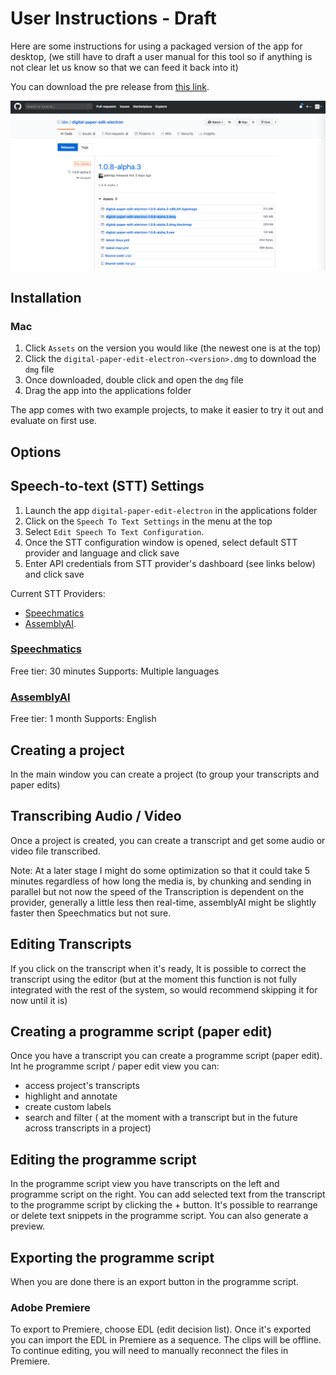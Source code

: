 # User Instructions - Draft

Here are some instructions for using a packaged version of the app for desktop, (we still have to draft a user manual for this tool so if anything is not clear let us know so that we can feed it back into it)

You can download the pre release from [this link](https://github.com/bbc/digital-paper-edit-electron/releases).

![Github Releases](./github_dmg.png)

## Installation

### Mac

1. Click `Assets` on the version you would like (the newest one is at the top)
2. Click the `digital-paper-edit-electron-<version>.dmg` to download the `dmg` file
3. Once downloaded, double click and open the `dmg` file
4. Drag the app into the applications folder

The app comes with two example projects, to make it easier to try it out and evaluate on first use.

## Options

## Speech-to-text (STT) Settings

1. Launch the app `digital-paper-edit-electron` in the applications folder
2. Click on the `Speech To Text Settings` in the menu at the top
3. Select `Edit Speech To Text Configuration`.
4. Once the STT configuration window is opened, select default STT provider and language and click save
5. Enter API credentials from STT provider's dashboard (see links below) and click save

Current STT Providers:

- [Speechmatics](https://www.speechmatics.com/)
- [AssemblyAI](https://www.assemblyai.com/).

### [Speechmatics](https://www.speechmatics.com/)

Free tier: 30 minutes
Supports: Multiple languages

### [AssemblyAI](https://www.assemblyai.com/)

Free tier: 1 month
Supports: English

## Creating a project

In the main window you can create a project (to group your transcripts and paper edits)

## Transcribing Audio / Video

Once a project is created, you can create a transcript and get some audio or video file transcribed.

Note: At a later stage I might do some optimization so that it could take 5 minutes regardless of how long the media is, by chunking and sending in parallel but not now the speed of the Transcription is dependent on the provider, generally a little less then real-time, assemblyAI might be slightly faster then Speechmatics but not sure.

## Editing Transcripts

If you click on the transcript when it's ready, It is possible to correct the transcript using the editor (but at the moment this function is not fully integrated with the rest of the system, so would recommend skipping it for now until it is)

## Creating a programme script (paper edit)

Once you have a transcript you can create a programme script (paper edit).
Int he programme script / paper edit view you can:

* access project's transcripts
* highlight and annotate
* create custom labels
* search and filter ( at the moment with a transcript but in the future across transcripts in a project)

## Editing the programme script

In the programme script view you have transcripts on the left and programme script on the right.
You can add selected text from the transcript to the programme script by clicking the + button.
It's possible to rearrange or delete text snippets in the programme script.
You can also generate a preview.

## Exporting the programme script

When you are done there is an export button in the programme script.

### Adobe Premiere
To export to Premiere, choose EDL (edit decision list).
Once it's exported you can import the EDL in Premiere as a sequence.
The clips will be offline. To continue editing, you will need to manually reconnect the files in Premiere.

<!-- Hope this is not too detailed, and that is easy to follow. Let me know how you get on and if you have any questions  -->
